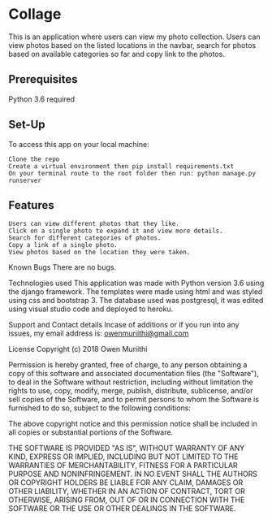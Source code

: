 # Collage
This is an application where users can view my photo collection. Users can view photos based on the listed locations in the navbar, search for photos based on available categories so far and copy link to the photos.

## Prerequisites
Python 3.6 required

## Set-Up
To access this app on your local machine:

    Clone the repo
    Create a virtual environment then pip install requirements.txt
    On your terminal route to the root folder then run: python manage.py runserver
## Features
    Users can view different photos that they like.
    Click on a single photo to expand it and view more details.
    Search for different categories of photos.
    Copy a link of a single photo.
    View photos based on the location they were taken.
Known Bugs
There are no bugs.

Technologies used
This application was made with Python version 3.6 using the django framework. The templates were made using html and was styled using css and bootstrap 3. The database used was postgresql, it was edited using visual studio code and deployed to heroku.

Support and Contact details
Incase of additions or if you run into any issues, my email address is: owenmuriithi@gmail.com

License
Copyright (c) 2018 Owen Muriithi

Permission is hereby granted, free of charge, to any person obtaining a copy of this software and associated documentation files (the "Software"), to deal in the Software without restriction, including without limitation the rights to use, copy, modify, merge, publish, distribute, sublicense, and/or sell copies of the Software, and to permit persons to whom the Software is furnished to do so, subject to the following conditions:

The above copyright notice and this permission notice shall be included in all copies or substantial portions of the Software.

THE SOFTWARE IS PROVIDED "AS IS", WITHOUT WARRANTY OF ANY KIND, EXPRESS OR IMPLIED, INCLUDING BUT NOT LIMITED TO THE WARRANTIES OF MERCHANTABILITY, FITNESS FOR A PARTICULAR PURPOSE AND NONINFRINGEMENT. IN NO EVENT SHALL THE AUTHORS OR COPYRIGHT HOLDERS BE LIABLE FOR ANY CLAIM, DAMAGES OR OTHER LIABILITY, WHETHER IN AN ACTION OF CONTRACT, TORT OR OTHERWISE, ARISING FROM, OUT OF OR IN CONNECTION WITH THE SOFTWARE OR THE USE OR OTHER DEALINGS IN THE SOFTWARE.